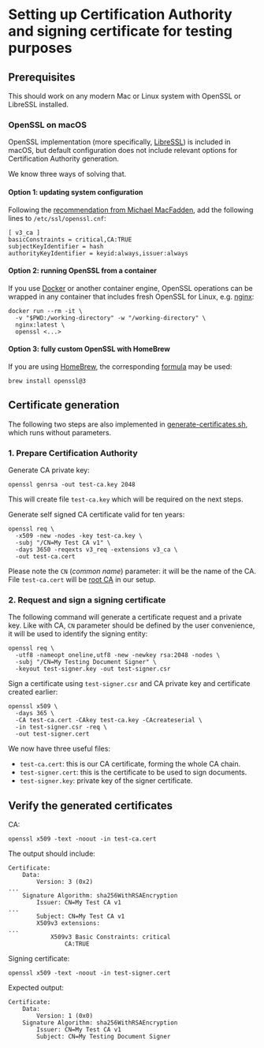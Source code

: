 # Setting up Certification Authority and signing certificate for testing purposes

## Prerequisites

This should work on any modern Mac or Linux system with OpenSSL or LibreSSL installed.

### OpenSSL on macOS

OpenSSL implementation (more specifically, [LibreSSL](https://www.libressl.org/)) is included in macOS, but default configuration does not include relevant options for Certification Authority generation.

We know three ways of solving that.

#### Option 1: updating system configuration

Following the [recommendation from Michael MacFadden](https://github.com/cert-manager/cert-manager/issues/279#issuecomment-365827793), add the following lines to `/etc/ssl/openssl.cnf`:

```
[ v3_ca ]
basicConstraints = critical,CA:TRUE
subjectKeyIdentifier = hash
authorityKeyIdentifier = keyid:always,issuer:always
```

#### Option 2: running OpenSSL from a container

If you use [Docker](https://www.docker.com/) or another container engine, OpenSSL operations can be wrapped in any container that includes fresh OpenSSL for Linux, e.g. [nginx](https://hub.docker.com/_/nginx):

```
docker run --rm -it \
  -v "$PWD:/working-directory" -w "/working-directory" \
  nginx:latest \
  openssl <...>
```

#### Option 3: fully custom OpenSSL with HomeBrew

If you are using [HomeBrew](https://brew.sh/), the corresponding [formula](https://formulae.brew.sh/formula/openssl@3) may be used:

```
brew install openssl@3
```

## Certificate generation

The following two steps are also implemented in [generate-certificates.sh](./generate-certificates.sh), which runs without parameters.

### 1. Prepare Certification Authority

Generate CA private key:

```
openssl genrsa -out test-ca.key 2048
```

This will create file `test-ca.key` which will be required on the next steps. 

Generate self signed CA certificate valid for ten years:

```
openssl req \
  -x509 -new -nodes -key test-ca.key \
  -subj "/CN=My Test CA v1" \
  -days 3650 -reqexts v3_req -extensions v3_ca \
  -out test-ca.cert
```

Please note the `CN` (*common name*) parameter: it will be the name of the CA. File `test-ca.cert` will be [root CA](https://en.wikipedia.org/wiki/Root_certificate) in our setup.

### 2. Request and sign a signing certificate

The following command will generate a certificate request and a private key. Like with CA, `CN` parameter should be defined by the user convenience, it will be used to identify the signing entity:

```
openssl req \
  -utf8 -nameopt oneline,utf8 -new -newkey rsa:2048 -nodes \
  -subj "/CN=My Testing Document Signer" \
  -keyout test-signer.key -out test-signer.csr
```

Sign a certificate using `test-signer.csr` and CA private key and certificate created earlier:

```
openssl x509 \
  -days 365 \
  -CA test-ca.cert -CAkey test-ca.key -CAcreateserial \
  -in test-signer.csr -req \
  -out test-signer.cert
```

We now have three useful files:

* `test-ca.cert`: this is our CA certificate, forming the whole CA chain.
* `test-signer.cert`: this is the certificate to be used to sign documents.
* `test-signer.key`: private key of the signer certificate.


## Verify the generated certificates

CA: 

```
openssl x509 -text -noout -in test-ca.cert 
```

The output should include:

```
Certificate:
    Data:
        Version: 3 (0x2)
...
    Signature Algorithm: sha256WithRSAEncryption
        Issuer: CN=My Test CA v1
...
        Subject: CN=My Test CA v1
        X509v3 extensions:
...
            X509v3 Basic Constraints: critical
                CA:TRUE
```

Signing certificate:

```
openssl x509 -text -noout -in test-signer.cert
```

Expected output:

```
Certificate:
    Data:
        Version: 1 (0x0)
    Signature Algorithm: sha256WithRSAEncryption
        Issuer: CN=My Test CA v1
        Subject: CN=My Testing Document Signer
```
